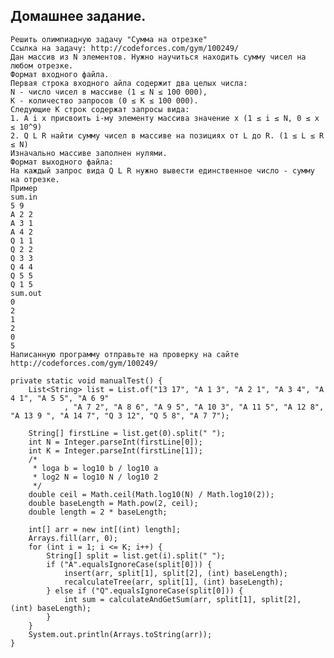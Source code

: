 ## Домашнее задание.
```
Решить олимпиадную задачу "Сумма на отрезке"
Ссылка на задачу: http://codeforces.com/gym/100249/
Дан массив из N элементов. Нужно научиться находить сумму чисел на любом отрезке.
Формат входного файла.
Первая строка входного айла содержит два целых числа:
N - число чисел в массиве (1 ≤ N ≤ 100 000),
K - количество запросов (0 ≤ K ≤ 100 000).
Следующие K строк содержат запросы вида:
1. A i x присвоить i-му элементу массива значение x (1 ≤ i ≤ N, 0 ≤ x ≤ 10^9)
2. Q L R найти сумму чисел в массиве на позициях от L до R. (1 ≤ L ≤ R ≤ N)
Изначально массиве заполнен нулями.
Формат выходного файла:
На каждый запрос вида Q L R нужно вывести единственное число - сумму на отрезке.
Пример
sum.in
5 9
A 2 2
A 3 1
A 4 2
Q 1 1
Q 2 2
Q 3 3
Q 4 4
Q 5 5
Q 1 5
sum.out
0
2
1
2
0
5
Написанную программу отправьте на проверку на сайте http://codeforces.com/gym/100249/
```

    private static void manualTest() {
        List<String> list = List.of("13 17", "A 1 3", "A 2 1", "A 3 4", "A 4 1", "A 5 5", "A 6 9"
                , "A 7 2", "A 8 6", "A 9 5", "A 10 3", "A 11 5", "A 12 8", "A 13 9 ", "A 14 7", "Q 3 12", "Q 5 8", "A 7 7");

        String[] firstLine = list.get(0).split(" ");
        int N = Integer.parseInt(firstLine[0]);
        int K = Integer.parseInt(firstLine[1]);
        /*
         * loga b = log10 b / log10 a
         * log2 N = log10 N / log10 2
         */
        double ceil = Math.ceil(Math.log10(N) / Math.log10(2));
        double baseLength = Math.pow(2, ceil);
        double length = 2 * baseLength;

        int[] arr = new int[(int) length];
        Arrays.fill(arr, 0);
        for (int i = 1; i <= K; i++) {
            String[] split = list.get(i).split(" ");
            if ("A".equalsIgnoreCase(split[0])) {
                insert(arr, split[1], split[2], (int) baseLength);
                recalculateTree(arr, split[1], (int) baseLength);
            } else if ("Q".equalsIgnoreCase(split[0])) {
                int sum = calculateAndGetSum(arr, split[1], split[2], (int) baseLength);
            }
        }
        System.out.println(Arrays.toString(arr));
    }
